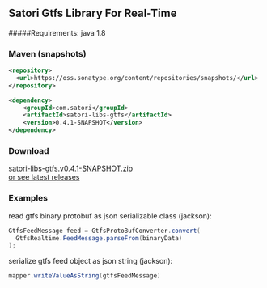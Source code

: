 ## Satori Gtfs Library For Real-Time
#####Requirements: java 1.8

### Maven (snapshots)
```xml
<repository>
  <url>https://oss.sonatype.org/content/repositories/snapshots/</url>
</repository>
```
```xml
<dependency>
    <groupId>com.satori</groupId>
    <artifactId>satori-libs-gtfs</artifactId>
    <version>0.4.1-SNAPSHOT</version>
</dependency>
```


### Download
[satori-libs-gtfs.v0.4.1-SNAPSHOT.zip](https://github.com/satori-com/satori-composer/releases/download/v0.4.1-SNAPSHOT/satori-libs-gtfs.v0.4.1-SNAPSHOT.zip)<br/>
[or see latest releases](https://github.com/satori-com/satori-composer/releases/latest)

### Examples

read gtfs binary protobuf as json serializable class (jackson):
```java
GtfsFeedMessage feed = GtfsProtoBufConverter.convert(
  GtfsRealtime.FeedMessage.parseFrom(binaryData)
);
```

serialize gtfs feed object as json string (jackson):
```java
mapper.writeValueAsString(gtfsFeedMessage)
```

